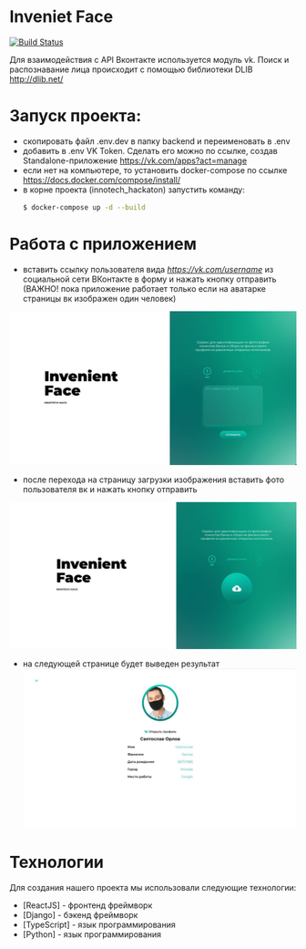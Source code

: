 # Inveniet Face

[![Build Status](https://travis-ci.org/joemccann/dillinger.svg?branch=master)](https://travis-ci.org/joemccann/dillinger)

Для взаимодействия с API Вконтакте используется модуль vk. 
Поиск и распознавание лица происходит с помощью библиотеки DLIB http://dlib.net/

# Запуск проекта:

  - скопировать файл .env.dev в папку backend и переименовать в .env
  - добавить в .env VK Token. Сделать его можно по ссылке, создав Standalone-приложение https://vk.com/apps?act=manage
  - если нет на компьютере, то установить docker-compose по ссылке https://docs.docker.com/compose/install/
  - в корне проекта (innotech_hackaton) запустить команду: 
    ```sh
    $ docker-compose up -d --build
    ```


# Работа с приложением
  - вставить ссылку пользователя вида *https://vk.com/username* из социальной сети ВКонтакте в форму и нажать кнопку отправить (ВАЖНО! пока приложение работает только если на аватарке страницы вк изображен один человек)
  
  ![first image](img1.jpg)
  
  - после перехода на страницу загрузки изображения вставить фото пользователя вк и нажать кнопку отправить
  
  ![second image](img2.jpg)
  
  - на следующей странице будет выведен результат
  ![third image](img3.jpg)

# Технологии

Для создания нашего проекта мы использовали следующие технологии:

* [ReactJS] - фронтенд фреймворк
* [Django] - бэкенд фреймворк
* [TypeScript] - язык программирования
* [Python] - язык программирования

